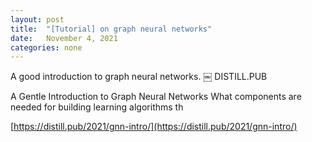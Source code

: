 ```yaml
---
layout: post
title:  "[Tutorial] on graph neural networks"
date:   November 4, 2021
categories: none
---
```


A good introduction to graph neural networks.
￼
DISTILL.PUB

A Gentle Introduction to Graph Neural Networks
What components are needed for building learning algorithms th

[https://distill.pub/2021/gnn-intro/](https://distill.pub/2021/gnn-intro/)

 

